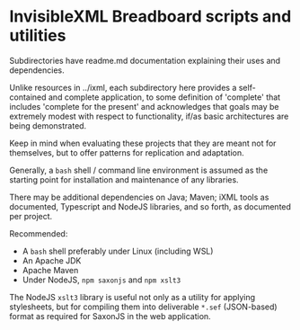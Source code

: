 # InvisibleXML Breadboard scripts and utilities

Subdirectories have readme.md documentation explaining their uses and dependencies.

Unlike resources in ../ixml, each subdirectory here provides a self-contained and complete application, to some definition of 'complete' that includes 'complete for the present' and acknowledges that goals may be extremely modest with respect to functionality, if/as basic architectures are being demonstrated.

Keep in mind when evaluating these projects that they are meant not for themselves, but to offer patterns for replication and adaptation.

Generally, a `bash` shell / command line environment is assumed as the starting point for installation and maintenance of any libraries.

There may be additional dependencies on Java; Maven; iXML tools as documented, Typescript and NodeJS libraries, and so forth, as documented per project.

Recommended:
- A `bash` shell preferably under Linux (including WSL)
- An Apache JDK
- Apache Maven
- Under NodeJS, `npm saxonjs` and `npm xslt3`

The NodeJS `xslt3` library is useful not only as a utility for applying stylesheets, but for compiling them into deliverable `*.sef` (JSON-based) format as required for SaxonJS in the web application.
